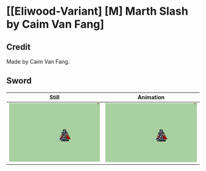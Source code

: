 # [\[Eliwood-Variant\] \[M\] Marth Slash by Caim Van Fang]

## Credit

Made by Caim Van Fang.
	
## Sword

| Still | Animation |
| :---: | :-------: |
| ![Sword still](./Sword_000.png) | ![Sword animation](./Sword.gif) |
